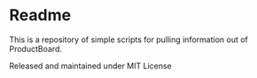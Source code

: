 # Readme

This is a repository of simple scripts for pulling information out of ProductBoard.

Released and maintained under MIT License
